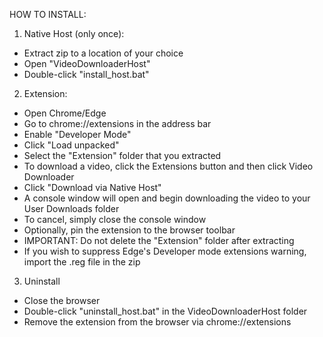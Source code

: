HOW TO INSTALL:

1. Native Host (only once):
- Extract zip to a location of your choice
- Open "VideoDownloaderHost"
- Double-click "install_host.bat"
   
2. Extension:
- Open Chrome/Edge
- Go to chrome://extensions in the address bar
- Enable "Developer Mode"
- Click "Load unpacked"
- Select the "Extension" folder that you extracted
- To download a video, click the Extensions button and then click Video Downloader
- Click "Download via Native Host"
- A console window will open and begin downloading the video to your User Downloads folder
- To cancel, simply close the console window
- Optionally, pin the extension to the browser toolbar
- IMPORTANT: Do not delete the "Extension" folder after extracting
- If you wish to suppress Edge's Developer mode extensions warning, import the .reg file in the zip
   
3. Uninstall
- Close the browser
- Double-click "uninstall_host.bat" in the VideoDownloaderHost folder
- Remove the extension from the browser via chrome://extensions
